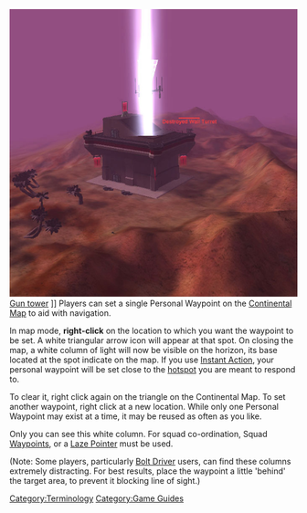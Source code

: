 ![](/images/Personal_waypoint.jpg "fig:Personal_waypoint.jpg") [Gun
tower](/Gun_tower "wikilink") \]\] Players can set a single Personal
Waypoint on the [Continental Map](/Continental_Map "wikilink") to aid
with navigation.

In map mode, <b>right-click</b> on the location to which you want the
waypoint to be set. A white triangular arrow icon will appear at that
spot. On closing the map, a white column of light will now be visible on
the horizon, its base located at the spot indicate on the map. If you
use [Instant Action](/Instant_Action "wikilink"), your personal waypoint
will be set close to the [hotspot](/hotspot "wikilink") you are meant to
respond to.

To clear it, right click again on the triangle on the Continental Map.
To set another waypoint, right click at a new location. While only one
Personal Waypoint may exist at a time, it may be reused as often as you
like.

Only you can see this white column. For squad co-ordination, Squad
[Waypoints](/Waypoint "wikilink"), or a [Laze
Pointer](/Laze_Pointer "wikilink") must be used.

(Note: Some players, particularly [Bolt Driver](/Bolt_Driver "wikilink")
users, can find these columns extremely distracting. For best results,
place the waypoint a little 'behind' the target area, to prevent it
blocking line of sight.)

[Category:Terminology](/Category:Terminology "wikilink") [Category:Game
Guides](/Category:Game_Guides "wikilink")
